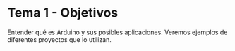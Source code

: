 # Tema 1 - Objetivos

Entender qué es Arduino y sus posibles aplicaciones. Veremos ejemplos de diferentes proyectos que lo utilizan.
